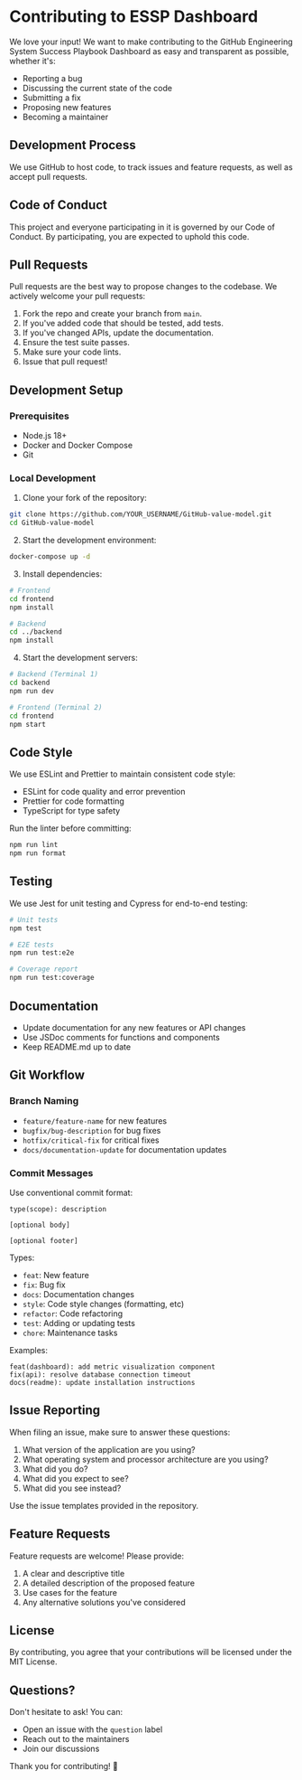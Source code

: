# Contributing to ESSP Dashboard

We love your input! We want to make contributing to the GitHub Engineering System Success Playbook Dashboard as easy and transparent as possible, whether it's:

- Reporting a bug
- Discussing the current state of the code
- Submitting a fix
- Proposing new features
- Becoming a maintainer

## Development Process

We use GitHub to host code, to track issues and feature requests, as well as accept pull requests.

## Code of Conduct

This project and everyone participating in it is governed by our Code of Conduct. By participating, you are expected to uphold this code.

## Pull Requests

Pull requests are the best way to propose changes to the codebase. We actively welcome your pull requests:

1. Fork the repo and create your branch from `main`.
2. If you've added code that should be tested, add tests.
3. If you've changed APIs, update the documentation.
4. Ensure the test suite passes.
5. Make sure your code lints.
6. Issue that pull request!

## Development Setup

### Prerequisites

- Node.js 18+
- Docker and Docker Compose
- Git

### Local Development

1. Clone your fork of the repository:
```bash
git clone https://github.com/YOUR_USERNAME/GitHub-value-model.git
cd GitHub-value-model
```

2. Start the development environment:
```bash
docker-compose up -d
```

3. Install dependencies:
```bash
# Frontend
cd frontend
npm install

# Backend
cd ../backend
npm install
```

4. Start the development servers:
```bash
# Backend (Terminal 1)
cd backend
npm run dev

# Frontend (Terminal 2)
cd frontend
npm start
```

## Code Style

We use ESLint and Prettier to maintain consistent code style:

- ESLint for code quality and error prevention
- Prettier for code formatting
- TypeScript for type safety

Run the linter before committing:
```bash
npm run lint
npm run format
```

## Testing

We use Jest for unit testing and Cypress for end-to-end testing:

```bash
# Unit tests
npm test

# E2E tests
npm run test:e2e

# Coverage report
npm run test:coverage
```

## Documentation

- Update documentation for any new features or API changes
- Use JSDoc comments for functions and components
- Keep README.md up to date

## Git Workflow

### Branch Naming

- `feature/feature-name` for new features
- `bugfix/bug-description` for bug fixes
- `hotfix/critical-fix` for critical fixes
- `docs/documentation-update` for documentation updates

### Commit Messages

Use conventional commit format:

```
type(scope): description

[optional body]

[optional footer]
```

Types:
- `feat`: New feature
- `fix`: Bug fix
- `docs`: Documentation changes
- `style`: Code style changes (formatting, etc)
- `refactor`: Code refactoring
- `test`: Adding or updating tests
- `chore`: Maintenance tasks

Examples:
```
feat(dashboard): add metric visualization component
fix(api): resolve database connection timeout
docs(readme): update installation instructions
```

## Issue Reporting

When filing an issue, make sure to answer these questions:

1. What version of the application are you using?
2. What operating system and processor architecture are you using?
3. What did you do?
4. What did you expect to see?
5. What did you see instead?

Use the issue templates provided in the repository.

## Feature Requests

Feature requests are welcome! Please provide:

1. A clear and descriptive title
2. A detailed description of the proposed feature
3. Use cases for the feature
4. Any alternative solutions you've considered

## License

By contributing, you agree that your contributions will be licensed under the MIT License.

## Questions?

Don't hesitate to ask! You can:

- Open an issue with the `question` label
- Reach out to the maintainers
- Join our discussions

Thank you for contributing! 🎉
